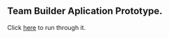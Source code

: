 <h2>Team Builder Aplication Prototype.</h2>

Click [here](https://xd.adobe.com/view/2d472bc0-7107-4de3-8875-3ae83b9f19c6-7814/?fullscreen&hints=off) to run through it.
